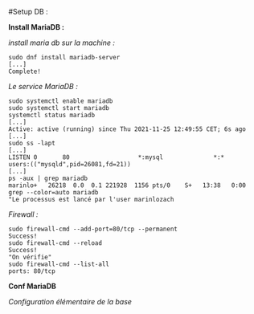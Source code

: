 #Setup DB :

**Install MariaDB :**

*install maria db sur la machine :*
```
sudo dnf install mariadb-server
[...]
Complete!
```
*Le service MariaDB :*
```
sudo systemctl enable mariadb
sudo systemctl start mariadb
systemctl status mariadb
[...]
Active: active (running) since Thu 2021-11-25 12:49:55 CET; 6s ago
[...]
sudo ss -lapt
[...]
LISTEN 0       80                   *:mysql              *:*      users:(("mysqld",pid=26081,fd=21))
[...]
ps -aux | grep mariadb 
marinlo+   26218  0.0  0.1 221928  1156 pts/0    S+   13:38   0:00 grep --color=auto mariadb
"Le processus est lancé par l'user marinlozach
```
*Firewall :*
```
sudo firewall-cmd --add-port=80/tcp --permanent
Success!
sudo firewall-cmd --reload
Success!
"On vérifie"
sudo firewall-cmd --list-all
ports: 80/tcp
```

**Conf MariaDB**

*Configuration élémentaire de la base*
```
